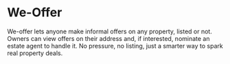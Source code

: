 # We-Offer
We-offer lets anyone make informal offers on any property, listed or not. Owners can view offers on their address and, if interested, nominate an estate agent to handle it. No pressure, no listing, just a smarter way to spark real property deals.
